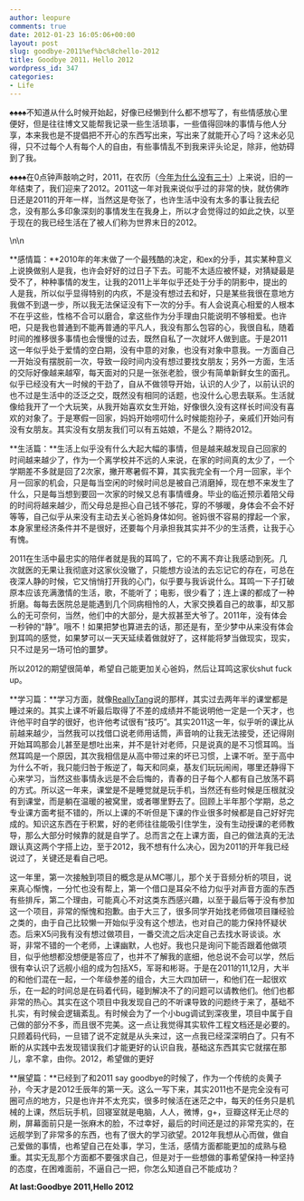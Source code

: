 ```yaml
---
author: leopure
comments: true
date: 2012-01-23 16:05:06+00:00
layout: post
slug: goodbye-2011%ef%bc%8chello-2012
title: Goodbye 2011，Hello 2012
wordpress_id: 347
categories:
- Life
---
```


♠♠♠♠不知道从什么时候开始起，好像已经懒到什么都不想写了，有些情感放心里便好，但是往往博文又能帮我记录一些生活琐事，一些值得回味的事情与他人分享，本来我也是不提倡把不开心的东西写出来，写出来了就能开心了吗？这未必见得，只不过每个人有每个人的自由，有些事情乱不到我来评头论足，除非，他妨碍到了我。

♠♠♠♠在0点钟声敲响之时，2011，在农历（[今年为什么没有三十](http://www.guokr.com/article/90696/)）上来说，旧的一年结束了，我们迎来了2012。2011这一年对我来说似乎过的非常的快，就仿佛昨日还是2011的开年一样，当然这是夸张了，也许生活中没有太多的事让我去纪念，没有那么多印象深刻的事情发生在我身上，所以才会觉得过的如此之快，以至于现在的我已经生活在了被人们称为世界末日的2012。

\n\n

**感情篇：**2010年的年末做了一个最残酷的决定，和ex的分手，其实某种意义上说换做别人是我，也许会好好的过日子下去。可能不太适应被怀疑，对猜疑最是受不了，种种事情的发生，让我的2011上半年似乎还处于分手的阴影中，提出的人是我，所以似乎显得特别的内疚，不是没有想过去和好，只是某些我很在意地方我做不到退一步，所以我无法保证没有下一次的分手。有人会说真心相爱的人根本不在乎这些，性格不合可以磨合，拿这些作为分手理由只能说明不够相爱。也许吧，只是我也普通到不能再普通的平凡人，我没有那么包容的心，我很自私，随着时间的推移很多事情也会慢慢的过去，既然自私了一次就坏人做到底。于是2011这一年似乎处于爱情的空白期，没有中意的对象，也没有对象中意我。一方面自己一开始没有摆脱前一次，导致一段时间内没有想过要找女朋友；另外一方面，生活的交际好像越来越窄，每天面对的只是一张张老脸，很少有简单新鲜女生的面孔。似乎已经没有大一时候的干劲了，自从不做领导开始，认识的人少了，以前认识的也不过是生活中的泛泛之交，既然没有相同的话题，也没什么心思去联系。生活就像给我开了一个大玩笑，从我开始喜欢女生开始，好像很久没有这样长时间没有喜欢的对象了。于是寒假一回家，妈妈开始唠叨什么时候能抱孙子，亲戚们开始问有没有女朋友。其实没有女朋友我们可以有五姑娘，不是么？期待2012。



**生活篇：**生活上似乎没有什么大起大幅的事情，但是越来越发现自己回家的时间越来越少了，作为一个离学校并不远的人来说，在家的时间真的太少了，一个学期差不多就是回了2次家，撇开寒暑假不算，其实我完全有一个月一回家，半个月一回家的机会，只是每当空闲的时候时间总是被自己消磨掉，现在想不来发生了什么，只是每当想到要回一次家的时候又总有事情缠身。毕业的临近预示着陪父母的时间将越来越少，而父母总是担心自己钱不够花，穿的不够暖，身体会不会不好等等，自己似乎从来没有主动去关心爸妈身体如何。爸妈很不容易的撑起一个家，本身家里经济条件并不是很好，还要每个月承担我其实并不少的生活费，让我于心有愧。

2011在生活中最忠实的陪伴者就是我的耳鸣了，它的不离不弃让我感动到死。几次就医的无果让我彻底对这家伙没辙了，只能想方设法的去忘记它的存在，可总在夜深人静的时候，它又悄悄打开我的心门，似乎要与我诉说什么。耳鸣一下子打破原本应该充满激情的生活，歌，不能听了；电影，很少看了；连上课的都成了一种折磨。每每去医院总是能遇到几个同病相怜的人，大家交换着自己的故事，却又那么的无可奈何，当然，他们中的大部分，是大叔甚至大爷了。2011年，没有体会一秒钟的“静”。哦不！如果把梦也算进去的话，那还是有，至少梦中从来没有体会到耳鸣的感觉，如果梦可以一天天延续着做就好了，这样能将梦当做现实，现实，只不过是另一场可怕的噩梦。

所以2012的期望很简单，希望自己能更加关心爸妈，然后让耳鸣这家伙shut fuck up。



**学习篇：**学习方面，就像[ReallyTang](http://blog.fity.me)说的那样，其实过去两年半的课堂都是睡过来的。其实上课不听最后取得了不差的成绩并不能说明他一定是一个天才，也许他平时自学的很好，也许他考试很有“技巧”。其实2011这一年，似乎听的课比从前越来越少，当然我可以找借口说老师用话筒，声音响的让我无法接受，还记得刚开始耳鸣那会儿甚至是想吐出来，并不是针对老师，只是说真的是不习惯耳鸣。当然耳鸣是一个原因，其次我相信是从高中带过来的坏已习惯，上课不听。至于高中为什么不听，我只能归咎于叛逆了，每天和同桌，基友们玩玩闹闹，哪里还静得下心来学习，当然这些事情永远是不会后悔的，青春的日子每个人都有自己放荡不羁的方式。所以这一年来，课堂是不是睡觉就是玩手机，当然还有些时候是压根就没有到课堂，而是躺在温暖的被窝里，或者哪里野去了。回顾上半年那个学期，总之专业课方面考挺不错的，所以上课的不听但是下课的作业很多时候都是自己好好完成的。知识这东西在于积累，好的老师往往能吸引住学生，没有生动授课的老师教导，那么大部分时候靠的就是自学了。总而言之在上课方面，自己的做法真的无法跟认真这两个字搭上边，至于2012，我不想有什么决心，因为2011的开年我已经说过了，关键还是看自己吧。

这一年里，第一次接触到项目的概念是从MC哪儿，那个关于音频分析的项目，说来真心惭愧，一分忙也没有帮上，第一个借口是耳朵不给力似乎对声音方面的东西有些排斥，第二个理由，可能真心不对这类东西感兴趣，以至于最后等于没有参加这一个项目，非常的惭愧和抱歉。由于大三了，很多同学开始找老师做项目赚经验之类的，由于自己比较懒一开始似乎没有这个想法，也对自己的能力保持怀疑状态。后来X5问我有没有想过做项目，一番交流之后决定自己去找水哥谈谈。水哥，非常不错的一个老师，上课幽默，人也好。我也只是询问下能否跟着他做项目，似乎他想都没想便是答应了，也并不了解我的底细，他总说不会可以学，然后很有幸认识了远舰小组的成为包括X5，军哥和彬哥。于是在2011的11,12月，大半的和他们混在一起，一个年级参差的组合，大三大四加研一，和他们在一起很欢乐，在一起的时间总是在码着代码，碰到解决不了的问题可以请教他们。他们也都非常的热心。其实在这个项目中我发现自己的不听课导致的问题终于来了，基础不扎实，有时候会逻辑紊乱。有时候会为了一个小bug调试到深夜里，项目中属于自己做的部分不多，而且很不完美。这一点让我觉得其实软件工程文档还是必要的。只顾着码代码，一旦错了说不定就是从头来过，这一点我已经深深明白了。只有不断的从实践中去发现错误我们才能更好的认识自我，基础这东西其实它就摆在那儿，拿不拿，由你。2012，希望做的更好



**展望篇：**已经到了和2011 say goodbye的时候了，作为一个传统的炎黄子孙，今天才是2012壬辰年的第一天。这么一写下来，其实2011也不是完全没有可圈可点的地方，只是也许并不太充实，很多时候活在迷茫之中，每天的任务只是机械的上课，然后玩手机，回寝室就是电脑，人人，微博，g+，豆瓣这样无止尽的刷，屏幕面前只是一张麻木的脸，不过幸好，最后的时间还是过的非常充实的，在远舰学到了非常多的东西，也有了很大的学习欲望。2012年我想从心而做，做自己爱做的事情，也希望自己在处事，学习，生活，感情方面都能更加的成熟与稳重。其实无乱那个方面都不要强求自己，但是对于一些想做的事希望保持一种坚持的态度，在困难面前，不逼自己一把，你怎么知道自己不能成功？



**At last:Goodbye 2011,Hello 2012**



